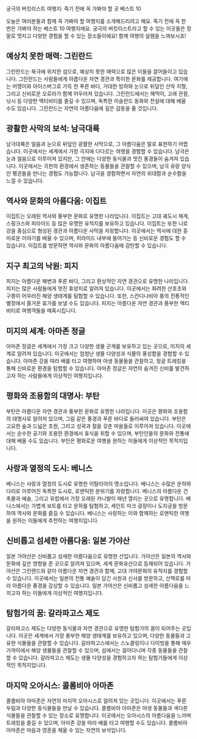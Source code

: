 궁극의 버킷리스트 여행지: 죽기 전에 꼭 가봐야 할 곳 베스트 10

오늘은 여러분들과 함께 꼭 가봐야 할 여행지를 소개해드리려고 해요. 죽기 전에 꼭 한 번은 가봐야 하는 베스트 10 여행지에요. 궁극의 버킷리스트라고 할 수 있는 이곳들은 정말로 멋지고 다양한 경험을 할 수 있는 장소들이에요! 함께 여행의 설렘을 느껴보시죠!

## 예상치 못한 매력: 그린란드

그린란드는 북극에 위치한 섬으로, 예상치 못한 매력으로 많은 이들을 끌어들이고 있습니다. 그린란드는 사람들에게 아름다운 자연 경관과 특이한 문화를 제공합니다. 여기에는 어맹이와 아이스버그로 가득 찬 푸른 바다, 거대한 빙하와 눈으로 뒤덮인 산악 지형, 그리고 신비로운 오로라가 함께 어우러져 있습니다. 그린란드에서는 해먹이, 고래 관찰, 낚시 등 다양한 액티비티를 즐길 수 있으며, 독특한 이슬란드 동화와 전설에 대해 배울 수도 있습니다. 그린란드는 자연의 아름다움에 깊은 감동을 줄 것입니다.

## 광활한 사막의 보석: 남극대륙

남극대륙은 얼음과 눈으로 뒤덮인 광활한 사막으로, 그 아름다움은 말로 표현하기 어렵습니다. 이곳에서는 세계에서 가장 극지에 다다르는 여행을 경험할 수 있습니다. 남극은 눈과 얼음으로 이루어져 있지만, 그 안에는 다양한 동식물과 멋진 풍경들이 숨겨져 있습니다. 이곳에서는 극한의 환경에서 생존하는 동물들을 관찰할 수 있으며, 남극 유랑 양식인 펭귄들을 만나는 경험도 가능합니다. 남극을 경험하면서 자연의 위대함과 순수함을 느낄 수 있습니다.

## 역사와 문화의 아름다움: 이집트

이집트는 오래된 역사와 풍부한 문화로 유명한 나라입니다. 이집트는 고대 궤도시 체계, 스핑크스와 피라미드 등 많은 유명한 유적지를 보유하고 있습니다. 이집트는 또한 니로 강을 중심으로 형성된 경관과 아름다운 사막을 자랑합니다. 이곳에서는 역사에 대한 흥미로운 이야기를 배울 수 있으며, 피라미드 내부에 들어가는 등 신비로운 경험도 할 수 있습니다. 이집트를 방문하면 역사와 문화의 아름다움에 감탄할 수 있습니다.

## 지구 최고의 낙원: 피지

피지는 아름다운 해변과 푸른 바다, 그리고 환상적인 자연 경관으로 유명한 나라입니다. 피지는 많은 사람들에게 멋진 휴양지로 알려져 있습니다. 이곳에서는 화려한 산호초와 구릉이 어우러진 해양 생태계를 탐험할 수 있습니다. 또한, 스칸디나비아 풍의 전통적인 별장에서 즐거운 휴가를 보낼 수도 있습니다. 피지는 아름다운 자연 경관과 풍부한 액티비티로 여행객들을 매혹시킵니다.

## 미지의 세계: 아마존 정글

아마존 정글은 세계에서 가장 크고 다양한 생물 군계를 보유하고 있는 곳으로, 미지의 세계로 알려져 있습니다. 이곳에서는 엄청난 생물 다양성과 식물의 풍성함을 경험할 수 있습니다. 아마존 강을 따라 배를 타고 여행하며 야생 동물들을 관찰하고, 정글 트레킹을 통해 신비로운 환경을 탐험할 수 있습니다. 아마존 정글은 자연의 숨겨진 신비를 발견하고자 하는 사람들에게 이상적인 여행지입니다.

## 평화와 조용함의 대명사: 부탄

부탄은 아름다운 자연 경관과 풍부한 문화로 유명한 나라입니다. 이곳은 평화와 조용함의 대명사로 알려져 있으며, 그림 같은 풍경과 푸른 바다로 둘러싸여 있습니다. 부탄은 고요한 숲과 드넓은 초원, 그리고 성곽과 절을 갖춘 마을들로 이루어져 있습니다. 이곳에서는 순수한 공기와 조용한 환경에서 휴식을 취할 수 있으며, 부탄인들의 문화와 전통에 대해 배울 수도 있습니다. 부탄은 평화로운 여행을 원하는 이들에게 이상적인 목적지입니다.

## 사랑과 열정의 도시: 베니스

베니스는 사랑과 열정의 도시로 유명한 이탈리아의 명소입니다. 베니스는 수많은 운하와 다리로 이루어진 독특한 도시로, 로맨틱한 분위기를 자랑합니다. 베니스의 아름다운 건축물과 예술, 그리고 유럽에서 가장 오래된 카니발이 매년 열리는 곳으로 유명합니다. 베니스에서는 가볍게 보트를 타고 운하를 탐험하고, 세인트 마크 광장이나 도지궁을 방문하여 역사와 문화를 즐길 수 있습니다. 베니스는 사랑하는 이와 함께하는 로맨틱한 여행을 원하는 이들에게 추천하는 여행지입니다.

## 신비롭고 섬세한 아름다움: 일본 가야산

일본 가야산은 신비롭고 섬세한 아름다움으로 유명한 산입니다. 가야산은 일본의 역사와 문화에 깊은 영향을 준 곳으로 알려져 있으며, 세계 문화유산으로 등재되어 있습니다. 가야산은 그린랜드와 같이 아름다운 자연 경관과 함께, 고대 가야문화의 유적지를 경험할 수 있습니다. 이곳에서는 일본의 전통 예술이 담긴 사원과 신사를 방문하고, 산책로를 따라 아름다운 풍경을 감상할 수 있습니다. 일본 가야산은 신비롭고 섬세한 아름다움을 느끼고자 하는 이들에게 이상적인 여행지입니다.

## 탐험가의 꿈: 갈라파고스 제도

갈라파고스 제도는 다양한 동식물과 자연 경관으로 유명한 탐험가의 꿈이 되어주는 곳입니다. 이곳은 세계에서 가장 풍부한 해양 생태계를 보유하고 있으며, 다양한 동물들과 고유한 식물들을 관찰할 수 있습니다. 갈라파고스에서는 스노클링이나 다이빙을 통해 매우 가까이에서 해양 생물들을 관찰할 수 있으며, 섬에서는 걸어다니며 각종 동물들을 관찰할 수 있습니다. 갈라파고스 제도는 생물 다양성을 경험하고자 하는 탐험가들에게 이상적인 목적지입니다.

## 마지막 오아시스: 콜롬비아 아마존

콜롬비아 아마존은 자연의 마지막 오아시스로 알려져 있는 곳입니다. 이곳에서는 푸른 우림과 다양한 동식물들을 만날 수 있습니다. 콜롬비아 아마존은 야생 동물들과 색다른 식물들을 관찰할 수 있는 장소로 유명합니다. 이곳에서는 오아시스의 아름다움을 느끼며 트레킹을 즐길 수 있으며, 아마존 강을 따라 배를 타고 여행할 수도 있습니다. 콜롬비아 아마존은 마음과 영혼을 채울 수 있는 자연의 보석입니다.
